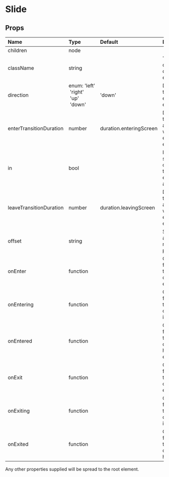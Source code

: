 Slide
=====



Props
-----

| Name | Type | Default | Description |
|:-----|:-----|:--------|:------------|
| children | node |  |  |
| className | string |  | The CSS class name of the root element. |
| direction | enum:&nbsp;'left'<br>&nbsp;'right'<br>&nbsp;'up'<br>&nbsp;'down'<br> | 'down' | Direction the child element will enter from. |
| enterTransitionDuration | number | duration.enteringScreen | Duration of the animation when the element is entering. |
| in | bool |  | If `true`, show the component; triggers the enter or exit animation. |
| leaveTransitionDuration | number | duration.leavingScreen | Duration of the animation when the element is exiting. |
| offset | string |  | Slide in by a fixed number of pixels or %. |
| onEnter | function |  | Callback fired before the component enters. |
| onEntering | function |  | Callback fired when the component is entering. |
| onEntered | function |  | Callback fired when the component has entered. |
| onExit | function |  | Callback fired before the component exits. |
| onExiting | function |  | Callback fired when the component is exiting. |
| onExited | function |  | Callback fired when the component has exited. |

Any other properties supplied will be spread to the root element.
